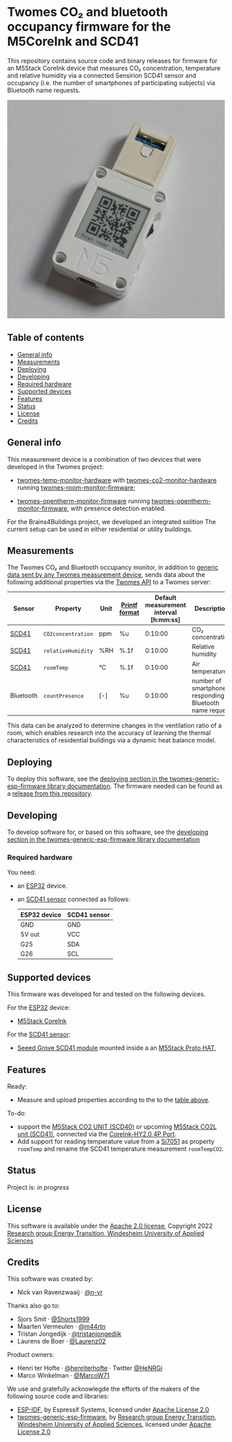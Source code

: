 # Twomes CO₂ and bluetooth occupancy firmware for the M5CoreInk and SCD41
This repository contains source code and binary releases for firmware for an M5Stack CoreInk device that measures CO₂ concentration, temperature and relative humidity via a connected Sensirion SCD41 sensor and occupancy (i.e. the number of smartphones of participating subjects) via Bluetooth name requests.



![Twomes CO₂ and bluetooth occupancy monitor hardware](./docs/installation-manual/device.jpg)

## Table of contents
* [General info](#general-info)
* [Measurements](#measurements)
* [Deploying](#deploying)
* [Developing](#developing)
* [Required hardware](#required-hardware) 
* [Supported devices](#supported-devices)
* [Features](#features)
* [Status](#status)
* [License](#license)
* [Credits](#credits)

## General info
This measurement device is a combination of two devices that were developed in the Twomes project:
- [twomes-temp-monitor-hardware](https://github.com/energietransitie/twomes-temp-monitor-hardware) with [twomes-co2-monitor-hardware](https://github.com/energietransitie/twomes-co2-monitor-hardware) running  [twomes-room-monitor-firmware](https://github.com/energietransitie/twomes-room-monitor-firmware);
* [twomes-opentherm-monitor-firmware](https://github.com/energietransitie/twomes-opentherm-monitor-firmware) running [twomes-opentherm-monitor-firmware](https://github.com/energietransitie/twomes-opentherm-monitor-firmware), with presence detection enabled.

 For the Brains4Buildings project, we developed an integrated solition  The current setup can be used in either residential or utility buildings.
 
 ## Measurements
 The Twomes CO₂ and Bluetooth occupancy monitor, in addition to [generic data sent by any Twomes measurement device](https://github.com/energietransitie/twomes-generic-esp-firmware#readme), sends data about the following additional properties via the [Twomes API](https://github.com/energietransitie/twomes-backoffice-api) to a Twomes server:

| Sensor | Property           | Unit | [Printf format](https://en.wikipedia.org/wiki/Printf_format_string) | Default measurement interval \[h:mm:ss\] | Description                            |
|--------|--------------------|------|--------|-------------------|----------------------------------------|
| [SCD41](https://sensirion.com/products/catalog/SCD41/)  | `CO2concentration` | ppm  | %u     | 0:10:00           | CO₂ concentration                      |
| [SCD41](https://sensirion.com/products/catalog/SCD41/)  | `relativeHumidity` | %RH  | %.1f   | 0:10:00           | Relative humidity                      |
| [SCD41](https://sensirion.com/products/catalog/SCD41/)  | `roomTemp`         | °C   | %.1f   | 0:10:00           | Air temperature                        |
| Bluetooth  | `countPresence`         | [-]   | %u   | 0:10:00           | number of smartphones responding to Bluetooth name request                        |

This data can be analyzed to determine changes in the ventilation ratio of a room, which enables research into the accuracy of learning the thermal characteristics of residential buildings via a dynamic heat balance model.

## Deploying
To deploy this software, see the [deploying section in the twomes-generic-esp-firmware library documentation](https://www.energietransitiewindesheim.nl/twomes-generic-esp-firmware/deploying/prerequisites/). The firmware needed can be found as a [release from this repository](https://github.com/energietransitie/twomes-scd41-presence-firmware/releases).

## Developing
To develop software for, or based on this software, see the [developing section in the twomes-generic-esp-firmware library documentation](https://www.energietransitiewindesheim.nl/twomes-generic-esp-firmware/starting/prerequisites/)

### Required hardware
You need:
* an [ESP32](https://en.wikipedia.org/wiki/ESP32) device.
* an [SCD41 sensor](https://sensirion.com/products/catalog/SCD41/) connected as follows:
    
    | ESP32 device    | SCD41 sensor |
    |-----------------|--------------|
    | GND             | GND          |
    | 5V out          | VCC          |
    | G25             | SDA          |
    | G26             | SCL          |

## Supported devices
This firmware was developed for and tested on the following devices.

For the [ESP32](https://en.wikipedia.org/wiki/ESP32) device:

- [M5Stack CoreInk](https://github.com/m5stack/M5-CoreInk)

For the [SCD41 sensor](https://sensirion.com/products/catalog/SCD41/):

- [Seeed Grove SCD41 module](https://www.seeedstudio.com/Grove-CO2-Temperature-Humidity-Sensor-SCD41-p-5025.html) mounted inside a an [M5Stack Proto HAT](https://docs.m5stack.com/en/hat/hat-proto), 



## Features

Ready:
* Measure and upload properties according to the to the [table above](#general-info).

To-do:
* support the [M5Stack CO2 UNIT (SCD40)](https://docs.m5stack.com/en/unit/co2) or  upcoming [M5Stack CO2L unit (SCD41)](https://twitter.com/M5Stack/status/1575074205900500993), connected via the [CoreInk-HY2.0 4P Port](https://docs.m5stack.com/en/core/coreink).
* Add support for reading temperature value from a [Si7051](https://www.silabs.com/sensors/temperature/si705x/device.si7051?tab=specs) as property `roomTemp` and rename the SCD41 temperature measurement `roomTempCO2`.

## Status
Project is: _in progress_

## License
This software is available under the [Apache 2.0 license](./LICENSE), Copyright 2022 [Research group Energy Transition, Windesheim University of Applied Sciences](https://windesheim.nl/energietransitie) 

## Credits
This software was created by:
* Nick van Ravenzwaaij · [@n-vr](https://github.com/n-vr)

Thanks also go to:
* Sjors Smit ·  [@Shorts1999](https://github.com/Shorts1999)
* Maarten Vermeulen · [@m44rtn](https://github.com/m44rtn)
* Tristan Jongedijk · [@tristanjongedijk](https://github.com/tristanjongedijk)
* Laurens de Boer · [@Laurenz02](https://github.com/Laurenz02)

Product owners:
* Henri ter Hofte · [@henriterhofte](https://github.com/henriterhofte) · Twitter [@HeNRGi](https://twitter.com/HeNRGi)
* Marco Winkelman · [@MarcoW71](https://github.com/MarcoW71)

We use and gratefully acknowlegde the efforts of the makers of the following source code and libraries:
* [ESP-IDF](https://github.com/espressif/esp-idf), by Espressif Systems, licensed under [Apache License 2.0](https://github.com/espressif/esp-idf/blob/9d34a1cd42f6f63b3c699c3fe8ec7216dd56f36a/LICENSE)
* [twomes-generic-esp-firmware](https://github.com/energietransitie/twomes-generic-esp-firmware), by [Research group Energy Transition, Windesheim University of Applied Sciences](https://windesheim.nl/energietransitie), licensed under [Apache License 2.0](https://github.com/energietransitie/twomes-generic-esp-firmware/blob/main/LICENSE.md)
